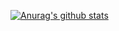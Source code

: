[![Anurag's github stats](https://github-readme-stats.vercel.app/api?username=doveaz&theme=radical)](https://github.com/anuraghazra/github-readme-stats)
